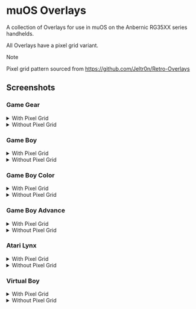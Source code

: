 # muOS Overlays
A collection of Overlays for use in muOS on the Anbernic RG35XX series handhelds.

All Overlays have a pixel grid variant.
> [!NOTE]
> Pixel grid pattern sourced from https://github.com/Jeltr0n/Retro-Overlays
## Screenshots
### Game Gear
<details>
  <summary>With Pixel Grid</summary>
  
  ![muOS_20240201_2239_1](https://github.com/antiKk/muOS-Overlays/assets/4548266/7beae26d-5b06-4ac4-9949-9bf3e599d861)
</details>
<details>
  <summary>Without Pixel Grid</summary>

  ![muOS_20240201_2239_1](https://github.com/antiKk/muOS-Overlays/assets/4548266/59990e93-1743-41ae-9110-697e42f1e6fc)
</details>

### Game Boy
<details>
  <summary>With Pixel Grid</summary>
  
  ![muOS_20240201_2007_0](https://github.com/antiKk/muOS-Overlays/assets/4548266/cd34e407-013e-450b-87aa-005a7d4813f1)  
  ![muOS_20240201_2259_2](https://github.com/antiKk/muOS-Overlays/assets/4548266/c9548467-e3ff-4dfa-842b-4d157fc64b5e)
</details>
<details>
  <summary>Without Pixel Grid</summary>

  ![muOS_20240201_2006_0](https://github.com/antiKk/muOS-Overlays/assets/4548266/ecd3a966-ca16-474f-9c47-2b8ab56bef06)
  ![muOS_20240201_2259_1](https://github.com/antiKk/muOS-Overlays/assets/4548266/a8ab4761-589b-4797-b1d5-0906218ce08b)
</details>

### Game Boy Color
<details>
  <summary>With Pixel Grid</summary>
  
  ![muOS_20240201_1920_0](https://github.com/antiKk/muOS-Overlays/assets/4548266/b67ea17b-53f2-41cc-a005-41b76b4a3ca9)
  ![muOS_20240201_1916_0](https://github.com/antiKk/muOS-Overlays/assets/4548266/67d60754-1059-488c-8a4a-ec370d3c07a1)
</details>
<details>
  <summary>Without Pixel Grid</summary>
  
  ![muOS_20240201_1859_1](https://github.com/antiKk/muOS-Overlays/assets/4548266/d9bb68ac-6ac9-46dc-a057-6c1bd27b127f)
  ![muOS_20240201_1911_0](https://github.com/antiKk/muOS-Overlays/assets/4548266/f99bf0b3-12b1-4291-8f2d-d4121cfa1b9b)
</details>

### Game Boy Advance
<details>
  <summary>With Pixel Grid</summary>

  ![muOS_20240201_2033_0](https://github.com/antiKk/muOS-Overlays/assets/4548266/b02d5938-9f6a-43ef-9823-4522bd30defe)  
</details>
<details>
  <summary>Without Pixel Grid</summary>

  ![muOS_20240201_2334_0](https://github.com/antiKk/muOS-Overlays/assets/4548266/b5196bb5-9b74-4c57-bad7-45bfcafd3893)
</details>

### Atari Lynx
<details>
  <summary>With Pixel Grid</summary>

  ![muOS_20240202_1909_0](https://github.com/antiKk/muOS-Overlays/assets/4548266/53ead300-5693-4a7d-943a-61d60bd3b4ed)
</details>
<details>
  <summary>Without Pixel Grid</summary>

  ![muOS_20240202_1910_0](https://github.com/antiKk/muOS-Overlays/assets/4548266/ec52a574-1a41-44a5-99c6-51115229e671)
</details>

### Virtual Boy
<details>
  <summary>With Pixel Grid</summary>

  ![vb_pixel](https://github.com/antiKk/muOS-Overlays/assets/4548266/fc2fb1d0-e8d2-4f6a-907c-dfd0560489ff)
</details>
<details>
  <summary>Without Pixel Grid</summary>

  ![vb_nopixel](https://github.com/antiKk/muOS-Overlays/assets/4548266/8572b83d-73fc-49bc-b3ae-796ab4a1d995)
</details>
